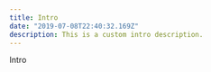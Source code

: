```yaml
---
title: Intro
date: "2019-07-08T22:40:32.169Z"
description: This is a custom intro description.
---
```

Intro